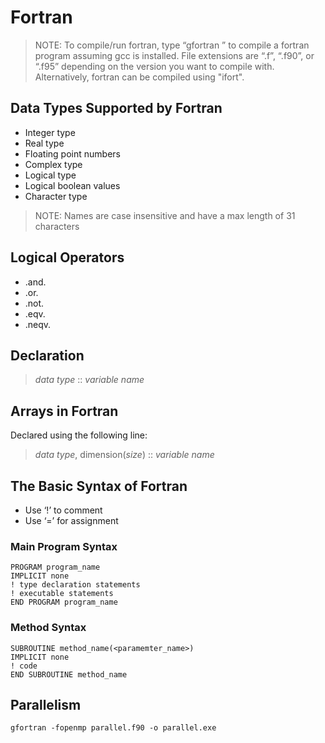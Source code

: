 # Fortran

> NOTE: To compile/run fortran, type “gfortran <filename>” to compile a fortran program assuming gcc is installed. File extensions are “.f”, “.f90”, or “.f95” depending on the version you want to compile with. Alternatively, fortran can be compiled using "ifort".

## Data Types Supported by Fortran
* Integer type
* Real type
* Floating point numbers
* Complex type
* Logical type
* Logical boolean values
* Character type
> NOTE: Names are case insensitive and have a max length of 31 characters

## Logical Operators
* .and.
* .or.
* .not.
* .eqv.
* .neqv.

## Declaration
> *data type* :: *variable name*

## Arrays in Fortran
Declared using the following line:
> *data type*, dimension(*size*) :: *variable name*

## The Basic Syntax of Fortran
* Use ‘!’ to comment
* Use ‘=’ for assignment

### Main Program Syntax
```
PROGRAM program_name
IMPLICIT none      
! type declaration statements      
! executable statements  
END PROGRAM program_name
```
### Method Syntax
```
SUBROUTINE method_name(<paramemter_name>)
IMPLICIT none
! code
END SUBROUTINE method_name
```

## Parallelism

`gfortran -fopenmp parallel.f90 -o parallel.exe`
